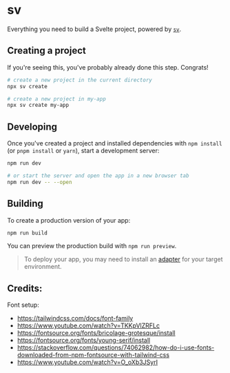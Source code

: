 # sv

Everything you need to build a Svelte project, powered by [`sv`](https://github.com/sveltejs/cli).

## Creating a project

If you're seeing this, you've probably already done this step. Congrats!

```bash
# create a new project in the current directory
npx sv create

# create a new project in my-app
npx sv create my-app
```

## Developing

Once you've created a project and installed dependencies with `npm install` (or `pnpm install` or `yarn`), start a development server:

```bash
npm run dev

# or start the server and open the app in a new browser tab
npm run dev -- --open
```

## Building

To create a production version of your app:

```bash
npm run build
```

You can preview the production build with `npm run preview`.

> To deploy your app, you may need to install an [adapter](https://svelte.dev/docs/kit/adapters) for your target environment.

## Credits:

Font setup:
- https://tailwindcss.com/docs/font-family
- https://www.youtube.com/watch?v=TKKpVlZRFLc
- https://fontsource.org/fonts/bricolage-grotesque/install
- https://fontsource.org/fonts/young-serif/install
- https://stackoverflow.com/questions/74062982/how-do-i-use-fonts-downloaded-from-npm-fontsource-with-tailwind-css
- https://www.youtube.com/watch?v=O_oXb3JSyrI
